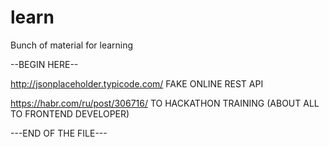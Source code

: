 # learn
Bunch of material for learning

--BEGIN HERE--

http://jsonplaceholder.typicode.com/ FAKE ONLINE REST API

https://habr.com/ru/post/306716/ TO HACKATHON TRAINING (ABOUT ALL TO FRONTEND DEVELOPER)

---END OF THE FILE---
